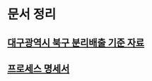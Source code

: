 # 문서 정리

## [대구광역시 북구 분리배출 기준 자료](https://www.buk.daegu.kr/index.do?menu_id=00001795)

## [프로세스 명세서](https://docs.google.com/spreadsheets/d/1aJW3dF7kCga47o6-YKDAPdkp2AizphBEsvuVj0YJRGo/edit#gid=0)
